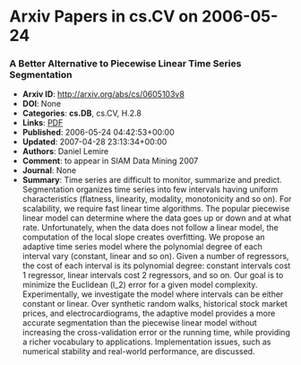 # Arxiv Papers in cs.CV on 2006-05-24
### A Better Alternative to Piecewise Linear Time Series Segmentation
- **Arxiv ID**: http://arxiv.org/abs/cs/0605103v8
- **DOI**: None
- **Categories**: **cs.DB**, cs.CV, H.2.8
- **Links**: [PDF](http://arxiv.org/pdf/cs/0605103v8)
- **Published**: 2006-05-24 04:42:53+00:00
- **Updated**: 2007-04-28 23:13:34+00:00
- **Authors**: Daniel Lemire
- **Comment**: to appear in SIAM Data Mining 2007
- **Journal**: None
- **Summary**: Time series are difficult to monitor, summarize and predict. Segmentation organizes time series into few intervals having uniform characteristics (flatness, linearity, modality, monotonicity and so on). For scalability, we require fast linear time algorithms. The popular piecewise linear model can determine where the data goes up or down and at what rate. Unfortunately, when the data does not follow a linear model, the computation of the local slope creates overfitting. We propose an adaptive time series model where the polynomial degree of each interval vary (constant, linear and so on). Given a number of regressors, the cost of each interval is its polynomial degree: constant intervals cost 1 regressor, linear intervals cost 2 regressors, and so on. Our goal is to minimize the Euclidean (l_2) error for a given model complexity. Experimentally, we investigate the model where intervals can be either constant or linear. Over synthetic random walks, historical stock market prices, and electrocardiograms, the adaptive model provides a more accurate segmentation than the piecewise linear model without increasing the cross-validation error or the running time, while providing a richer vocabulary to applications. Implementation issues, such as numerical stability and real-world performance, are discussed.



